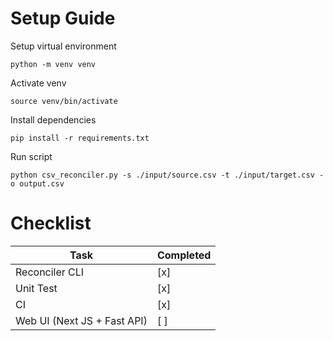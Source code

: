 # Setup Guide

Setup virtual environment

```python -m venv venv```

Activate venv

```source venv/bin/activate```

Install dependencies

```pip install -r requirements.txt```

Run script

```python csv_reconciler.py -s ./input/source.csv -t ./input/target.csv -o output.csv```

# Checklist
| Task                         | Completed |
|------------------------------|-----------|
| Reconciler CLI               | [x] |
| Unit Test                    | [x] |
| CI                           | [x] |
| Web UI (Next JS + Fast API)  | [ ] |